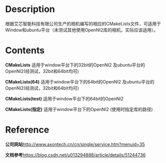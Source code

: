 # Description

根据艾芯智能科技有限公司生产的相机编写的相应的CMakeLists文件，可适用于Window和ubuntu平台（未测试其他使用OpenNI2库的相机，实际应该适用）。

# Contents

**CMakeLists** 适用于window平台下的32bit的OpenNI2 及ubuntu平台的OpenNI2(经测试，32bit和64bit均可)

**CMakeLists(64)** 适用于window平台下的64bit的OpenNI2 及ubuntu平台的OpenNI2(经测试，32bit和64bit均可)

**CMakeLists(test)** 适用于window平台下的64bit的OpenNI2 

**CMakeLists(指定)** 适用于window平台下的OpenNI2 (使用时指定库的路径)

# Reference

**公司网站**http://www.axontech.cn/cn/single/service.htm?menuid=35

**文档参考**https://blog.csdn.net/u013294888/article/details/51244736

